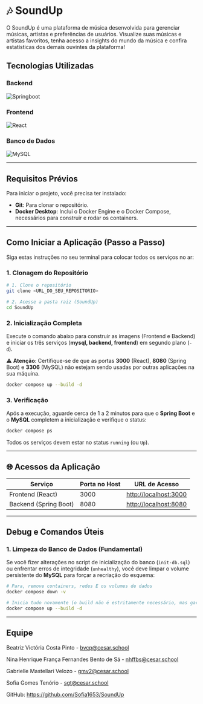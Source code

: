 # 🎶 SoundUp 
O SoundUp é uma plataforma de música desenvolvida para gerenciar músicas, artistas e preferências de usuários. Visualize suas músicas e artistas favoritos, tenha acesso a insights do mundo da música e confira estatísticas dos demais ouvintes da plataforma!
## Tecnologias Utilizadas
### Backend
![Springboot](https://img.shields.io/badge/Springboot-9c27b0?style=for-the-badge&logoColor=white)
### Frontend
![React](https://img.shields.io/badge/React-9c27b0?style=for-the-badge&logoColor=white)
### Banco de Dados
![MySQL](https://img.shields.io/badge/MySQL-9c27b0?style=for-the-badge&logoColor=white)

---

## Requisitos Prévios

Para iniciar o projeto, você precisa ter instalado:

* **Git**: Para clonar o repositório.
* **Docker Desktop**: Inclui o Docker Engine e o Docker Compose, necessários para construir e rodar os containers.

---

## Como Iniciar a Aplicação (Passo a Passo)

Siga estas instruções no seu terminal para colocar todos os serviços no ar:

### 1. Clonagem do Repositório

```bash
# 1. Clone o repositório
git clone <URL_DO_SEU_REPOSITORIO>

# 2. Acesse a pasta raiz (SoundUp)
cd SoundUp
```

### 2. Inicialização Completa

Execute o comando abaixo para construir as imagens (Frontend e Backend) e iniciar os três serviços (**mysql, backend, frontend**) em segundo plano (`-d`).

⚠️ **Atenção**: Certifique-se de que as portas **3000** (React), **8080** (Spring Boot) e **3306** (MySQL) não estejam sendo usadas por outras aplicações na sua máquina.

```bash
docker compose up --build -d
```

### 3. Verificação

Após a execução, aguarde cerca de 1 a 2 minutos para que o **Spring Boot** e o **MySQL** completem a inicialização e verifique o status:

```bash
docker compose ps
```

Todos os serviços devem estar no status `running` (ou `Up`).

---

## 🌐 Acessos da Aplicação

| Serviço               | Porta no Host | URL de Acesso                                  |
| --------------------- | ------------- | ---------------------------------------------- |
| Frontend (React)      | 3000          | [http://localhost:3000](http://localhost:3000) |
| Backend (Spring Boot) | 8080          | [http://localhost:8080](http://localhost:8080) |

---

## Debug e Comandos Úteis

### 1. Limpeza do Banco de Dados (Fundamental)

Se você fizer alterações no script de inicialização do banco (`init-db.sql`) ou enfrentar erros de integridade (`unhealthy`), você deve limpar o volume persistente do **MySQL** para forçar a recriação do esquema:

```bash
# Para, remove containers, redes E os volumes de dados
docker compose down -v 

# Inicia tudo novamente (o build não é estritamente necessário, mas garante a consistência)
docker compose up --build -d
```
---
## Equipe
Beatriz Victória Costa Pinto - bvcp@cesar.school  

Nina Henrique França Fernandes Bento de Sá - nhffbs@cesar.school  

Gabrielle Mastellari Velozo - gmv2@cesar.school   

Sofia Gomes Tenório - sgt@cesar.school 

GitHub: https://github.com/Sofia1653/SoundUp
